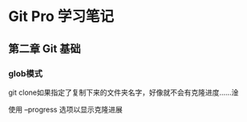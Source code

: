 
# Git Pro 学习笔记

## 第二章 Git 基础

### glob模式

git clone如果指定了复制下来的文件夹名字，好像就不会有克隆进度……淦

使用 –progress 选项以显示克隆进展